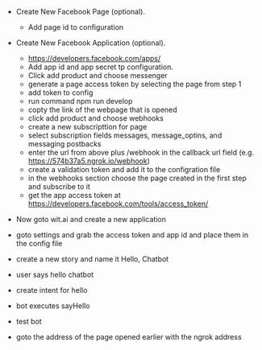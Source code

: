 + Create New Facebook Page (optional).
	+ Add page id to configuration

+ Create New Facebook Application (optional).
	+ https://developers.facebook.com/apps/
	+ Add app id and app secret tp configuration.
	+ Click add product and choose messenger
	+ generate a page access token by selecting the page from step 1
	+ add token to config
	+ run command npm run develop
	+ copty the link of the webpage that is opened
	+ click add product and choose webhooks
	+ create a new subscripttion for page
	+ select subscription fields messages, message_optins, and messaging postbacks
	+ enter the url from above plus /webhook in the callback url field (e.g. https://574b37a5.ngrok.io/webhook)
	+ create a validation token and add it to the configration file 
	+ in the webhooks section choose the page created in the first step and subscribe to it
	+ get the app access token at https://developers.facebook.com/tools/access_token/

+ Now goto wit.ai and create a new application
+ goto settings and grab the access token and app id and place them in the config file
+ create a new story and name it Hello, Chatbot
+ user says hello chatbot
+ create intent for hello
+ bot executes sayHello


+ test bot
+ goto the address of the page opened earlier with the ngrok address
